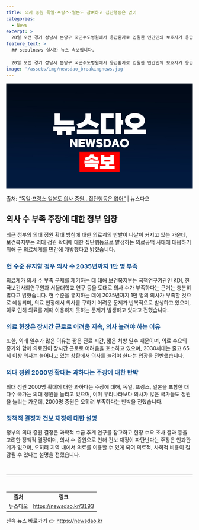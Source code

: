 ```yaml
---
title: 의사 증원 독일·프랑스·일본도 참여하고 집단행동은 없어
categories:
  - News
excerpt: >
  20일 오전 경기 성남시 분당구 국군수도병원에서 응급환자로 입원한 민간인의 보호자가 응급실로 이동하고 있다.…
feature_text: >
  ## seoulnews 실시간 뉴스 속보입니다.

  20일 오전 경기 성남시 분당구 국군수도병원에서 응급환자로 입원한 민간인의 보호자가 응급실로 이동하고 있다.…
image: '/assets/img/newsdao_breakingnews.jpg'
---
```


![뉴스다오 속보](/assets/img/newsdao_breakingnews.jpg)

<p>출처: <a href="https://newsdao.kr/3193" rel="dofollow">“독일·프랑스·일본도 의사 증원…집단행동은 없어”</a> | 뉴스다오</p>

<h2 data-ke-size="size26">의사 수 부족 주장에 대한 정부 입장</h2>

<p data-ke-size="size16">최근 정부의 의대 정원 확대 방침에 대한 의료계의 반발이 나날이 커지고 있는 가운데, 보건복지부는 의대 정원 확대에 대한 집단행동으로 발생하는 의료공백 사태에 대응하기 위해 군 의료체계를 민간에 개방했다고 밝혔습니다.</p>

<h3><b><span style="color: #1a5490;">현 수준 유지할 경우 의사 수 2035년까지 1만 명 부족</span></b></h3>

<p data-ke-size="size16">의료계가 의사 수 부족 문제를 제기하는 데 대해 보건복지부는 국책연구기관인 KDI, 한국보건사회연구원과 서울대학교 연구 등을 토대로 의사 수가 부족하다는 근거는 충분히 많다고 밝혔습니다. 현 수준을 유지하는 데에 2035년까지 1만 명의 의사가 부족할 것으로 예상되며, 의료 현장에서 의사를 구하기 어려운 문제가 반복적으로 발생하고 있으며, 이로 인해 의료를 제때 이용하지 못하는 문제가 발생하고 있다고 전했습니다.</p>

<h3><b><span style="color: #1a5490;">의료 현장은 장시간 근로로 어려움 지속, 의사 늘려야 하는 이유</span></b></h3>

<p data-ke-size="size16">또한, 외래 일수가 많은 이유는 짧은 진료 시간, 짧은 처방 일수 때문이며, 의료 수요의 증가와 함께 의료진이 장시간 근로로 어려움을 호소하고 있으며, 2030세대는 줄고 65세 이상 의사는 늘어나고 있는 상황에서 의사를 늘려야 한다는 입장을 전반했습니다.</p>

<h3><b><span style="color: #1a5490;">의대 정원 2000명 확대는 과하다는 주장에 대한 반박</span></b></h3>

<p data-ke-size="size16">의대 정원 2000명 확대에 대한 과하다는 주장에 대해, 독일, 프랑스, 일본을 포함한 대다수 국가는 의대 정원을 늘리고 있으며, 이미 우리나라보다 의사가 많은 국가들도 정원을 늘리는 가운데, 2000명 증원은 오히려 부족하다는 반박을 전했습니다.</p>

<h3><b><span style="color: #1a5490;">정책적 결정과 건보 재정에 대한 설명</span></b></h3>

<p data-ke-size="size16">정부의 의대 증원 결정은 과학적 수급 추계 연구를 참고하고 현장 수요 조사 결과 등을 고려한 정책적 결정이며, 의사 수 증원으로 인해 건보 재정이 파탄난다는 주장은 인과관계가 없으며, 오히려 지역 내에서 의료를 이용할 수 있게 되어 의료적, 사회적 비용이 절감될 수 있다는 설명을 전했습니다.</p>

<p data-ke-size="size16">&nbsp;</p>

<hr>

<p data-ke-size="size16">&nbsp;</p>

<table>
   <tr>
      <td style="text-align: center; height: 17px;"><b>출처</b></td>
      <td style="text-align: center; height: 17px;"><b>링크</b></td>
   </tr>
   <tr>
      <td style="text-align: center; height: 17px;">뉴스다오</td>
      <td style="text-align: center; height: 17px;"><a href="https://newsdao.kr/3193">https://newsdao.kr/3193</a></td>
   </tr>
</table> 

신속 뉴스 바로가기 👉 <a href="https://newsdao.kr" rel="dofollow">https://newsdao.kr</a>


